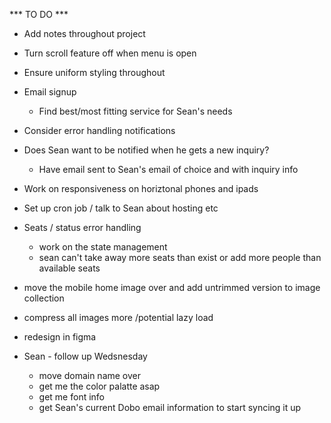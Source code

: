*** TO DO ***
- Add notes throughout project

- Turn scroll feature off when menu is open

- Ensure uniform styling throughout

- Email signup 
  - Find best/most fitting service for Sean's needs

- Consider error handling notifications 

- Does Sean want to be notified when he gets a new inquiry?
  - Have email sent to Sean's email of choice and with inquiry info

- Work on responsiveness on horiztonal phones and ipads

- Set up cron job / talk to Sean about hosting etc

- Seats / status error handling
  - work on the state management
  - sean can't take away more seats than exist or add more people than available seats 

- move the mobile home image over and add untrimmed version to image collection

- compress all images more /potential lazy load

- redesign in figma

- Sean - follow up Wedsnesday
  - move domain name over
  - get me the color palatte asap 
  - get me font info
  - get Sean's current Dobo email information to start syncing it up
